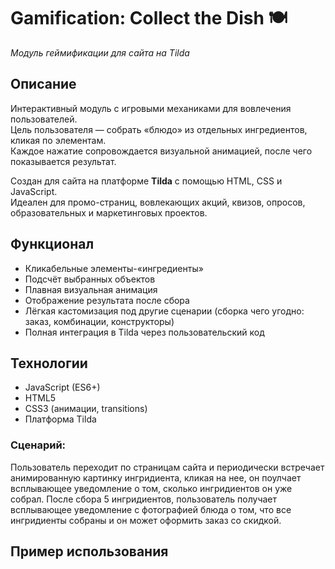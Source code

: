 # Gamification: Collect the Dish 🍽️  
*Модуль геймификации для сайта на Tilda*

## Описание
Интерактивный модуль с игровыми механиками для вовлечения пользователей.  
Цель пользователя — собрать «блюдо» из отдельных ингредиентов, кликая по элементам.  
Каждое нажатие сопровождается визуальной анимацией, после чего показывается результат.  

Создан для сайта на платформе **Tilda** с помощью HTML, CSS и JavaScript.  
Идеален для промо-страниц, вовлекающих акций, квизов, опросов, образовательных и маркетинговых проектов.

## Функционал
- Кликабельные элементы-«ингредиенты»
- Подсчёт выбранных объектов
- Плавная визуальная анимация
- Отображение результата после сбора
- Лёгкая кастомизация под другие сценарии (сборка чего угодно: заказ, комбинации, конструкторы)
- Полная интеграция в Tilda через пользовательский код

## Технологии
- JavaScript (ES6+)
- HTML5
- CSS3 (анимации, transitions)
- Платформа Tilda

### Сценарий:
Пользователь переходит по страницам сайта и периодически встречает анимированную картинку ингридиента, кликая на нее, он поулчает всплывающее уведомление о том, сколько ингридиентов он уже собрал. После сбора 5 ингридиентов, пользователь получает всплывающее уведомление с фотографией блюда о том, что все ингридиенты собраны и он может оформить заказ со скидкой.

## Пример использования
